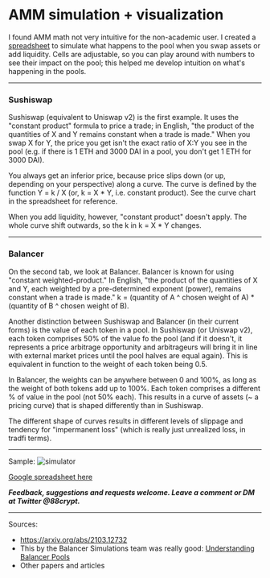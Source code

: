 # AMM simulation + visualization

I found AMM math not very intuitive for the non-academic user. I created a [spreadsheet](https://docs.google.com/spreadsheets/d/1iUrOd6Hwv7HTPKvif7isTQ5KoepZ-nGo-U2MuurslJE/) to simulate what happens to the pool when you swap assets or add liquidity. Cells are adjustable, so you can play around with numbers to see their impact on the pool; this helped me develop intuition on what's happening in the pools.

---
### Sushiswap

Sushiswap (equivalent to Uniswap v2) is the first example. It uses the "constant product" formula to price a trade; in English, "the product of the quantities of X and Y remains constant when a trade is made." When you swap X for Y, the price you get isn't the exact ratio of X:Y you see in the pool (e.g. if there is 1 ETH and 3000 DAI in a pool, you don't get 1 ETH for 3000 DAI). 

You always get an inferior price, because price slips down (or up, depending on your perspective) along a curve. The curve is defined by the function Y = k / X (or, k = X * Y, i.e. constant product). See the curve chart in the spreadsheet for reference. 

When you add liquidity, however, "constant product" doesn't apply. The whole curve shift outwards, so the k in k = X * Y changes.

---

### Balancer

On the second tab, we look at Balancer. Balancer is known for using "constant weighted-product." In English, "the product of the quantities of X and Y, each weighted by a pre-determined exponent (power), remains constant when a trade is made." k = (quantity of A ^ chosen weight of A) * (quantity of B ^ chosen weight of B).

Another distinction between Sushiswap and Balancer (in their current forms) is the value of each token in a pool. In Sushiswap (or Uniswap v2), each token comprises 50% of the value fo the pool (and if it doesn't, it represents a price arbitrage opportunity and arbitrageurs will bring it in line with external market prices until the pool halves are equal again). This is equivalent in function to the weight of each token being 0.5. 

In Balancer, the weights can be anywhere between 0 and 100%, as long as the weight of both tokens add up to 100%. Each token comprises a different % of value in the pool (not 50% each). This results in a curve of assets (~ a pricing curve) that is shaped differently than in Sushiswap.

The different shape of curves results in different levels of slippage and tendency for "impermanent loss" (which is really just unrealized loss, in tradfi terms).

---

Sample:
![simulator](/../main/Ignore/2022-01_AMMmath.png)

[Google spreadsheet here](https://docs.google.com/spreadsheets/d/1iUrOd6Hwv7HTPKvif7isTQ5KoepZ-nGo-U2MuurslJE/)

***Feedback, suggestions and requests welcome. Leave a comment or DM at Twitter @88crypt.***

---

Sources:
* https://arxiv.org/abs/2103.12732
* This by the Balancer Simulations team was really good: [Understanding Balancer Pools](https://medium.com/balancer-simulations/understanding-balancer-pools-c2b877dcc082)
* Other papers and articles
